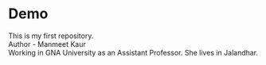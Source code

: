 # Demo
This is my first repository.<br>
Author - Manmeet Kaur <br>
Working in GNA University as an Assistant Professor.
She lives in Jalandhar.

